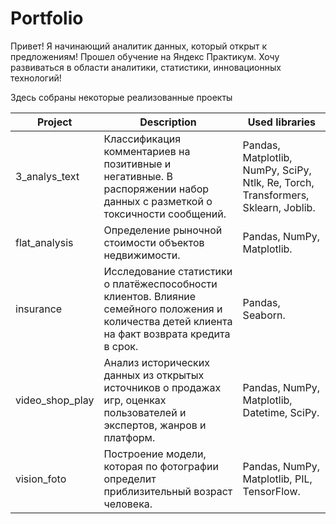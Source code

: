 # Portfolio
Привет! Я начинающий аналитик данных, который открыт к предложениям! Прошел обучение на Яндекс Практикум. Хочу развиваться в области аналитики, статистики, инновационных технологий!

Здесь собраны некоторые реализованные проекты

| Project         | Description                                                                                                                                    | Used libraries                                                                    |
|-----------------|------------------------------------------------------------------------------------------------------------------------------------------------|-----------------------------------------------------------------------------------|
| 3_analys_text   | Классификация комментариев на позитивные и негативные. В распоряжении набор данных с разметкой о токсичности сообщений.                        | Pandas, Matplotlib, NumPy, SciPy, Ntlk, Re, Torch, Transformers, Sklearn, Joblib. |
| flat_analysis   | Определение рыночной стоимости объектов недвижимости.                                                                                          | Pandas, NumPy, Matplotlib.                                                        |
| insurance       | Исследование статистики о платёжеспособности клиентов. Влияние семейного положения и количества детей клиента на факт возврата кредита в срок. | Pandas, Seaborn.                                                                  |
| video_shop_play | Анализ исторических данных из открытых источников о продажах игр, оценках пользователей и экспертов, жанров и платформ.                        | Pandas, NumPy, Matplotlib, Datetime, SciPy.                                       |
| vision_foto     | Построение модели, которая по фотографии определит приблизительный возраст человека.                                                           | Pandas, NumPy, Matplotlib, PIL, TensorFlow.                                       |
